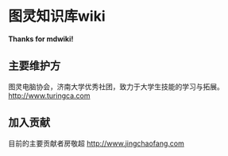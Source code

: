 图灵知识库wiki
=====

__Thanks for mdwiki!__

主要维护方
--------

图灵电脑协会，济南大学优秀社团，致力于大学生技能的学习与拓展。
   http://www.turingca.com

加入贡献
------------
目前的主要贡献者房敬超
    http://www.jingchaofang.com
